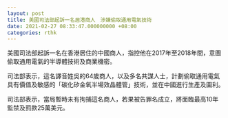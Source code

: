 ```yaml
---
layout: post
title: 美國司法部起訴一名居港商人　涉嫌偷取通用電氣技術
date: 2021-02-27 08:33:47.000000000 +08:00
categories: rthk
---
```


美國司法部起訴一名在香港居住的中國商人，指控他在2017年至2018年間，意圖偷取通用電氣的半導體技術及商業機密。

司法部表示，這名譯音姓吳的64歲商人，以及多名共謀人士，計劃偷取通用電氣具有價值及敏感的「碳化矽金氧半場效晶體管」技術，並在中國進行生產及圖利。

司法部表示，當局暫時未有拘捕這名商人，若果被告罪名成立，將面臨最高10年監禁及罰款25萬美元。
